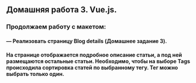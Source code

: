 ## Домашняя работа 3. Vue.js.

### Продолжаем работу с макетом:

#### — Реализовать страницу Blog details (Домашнее задание 3).

#### На странице отображается подробное описание статьи, а под ней размещаются остальные статьи. Необходимо, чтобы на выборе Tags происходила сортировка статей по выбранному тегу. Тег можно выбрать только один.